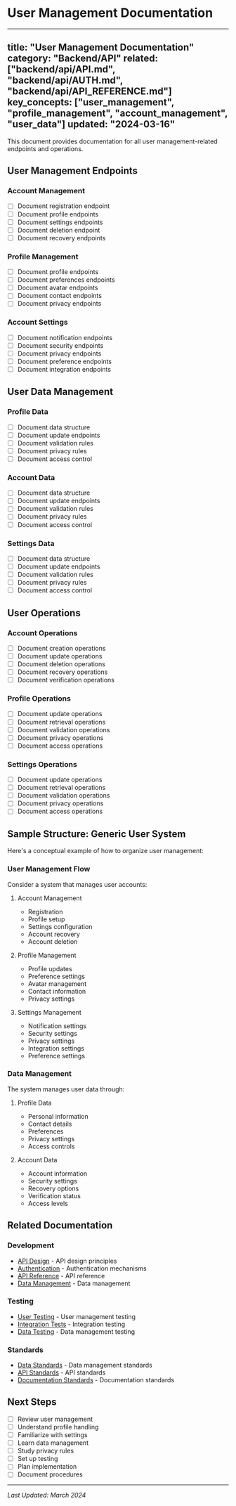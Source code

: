 # User Management Documentation

---
title: "User Management Documentation"
category: "Backend/API"
related: ["backend/api/API.md", "backend/api/AUTH.md", "backend/api/API_REFERENCE.md"]
key_concepts: ["user_management", "profile_management", "account_management", "user_data"]
updated: "2024-03-16"
---

This document provides documentation for all user management-related endpoints and operations.

## User Management Endpoints

### Account Management
- [ ] Document registration endpoint
- [ ] Document profile endpoints
- [ ] Document settings endpoints
- [ ] Document deletion endpoint
- [ ] Document recovery endpoints

### Profile Management
- [ ] Document profile endpoints
- [ ] Document preferences endpoints
- [ ] Document avatar endpoints
- [ ] Document contact endpoints
- [ ] Document privacy endpoints

### Account Settings
- [ ] Document notification endpoints
- [ ] Document security endpoints
- [ ] Document privacy endpoints
- [ ] Document preference endpoints
- [ ] Document integration endpoints

## User Data Management

### Profile Data
- [ ] Document data structure
- [ ] Document update endpoints
- [ ] Document validation rules
- [ ] Document privacy rules
- [ ] Document access control

### Account Data
- [ ] Document data structure
- [ ] Document update endpoints
- [ ] Document validation rules
- [ ] Document privacy rules
- [ ] Document access control

### Settings Data
- [ ] Document data structure
- [ ] Document update endpoints
- [ ] Document validation rules
- [ ] Document privacy rules
- [ ] Document access control

## User Operations

### Account Operations
- [ ] Document creation operations
- [ ] Document update operations
- [ ] Document deletion operations
- [ ] Document recovery operations
- [ ] Document verification operations

### Profile Operations
- [ ] Document update operations
- [ ] Document retrieval operations
- [ ] Document validation operations
- [ ] Document privacy operations
- [ ] Document access operations

### Settings Operations
- [ ] Document update operations
- [ ] Document retrieval operations
- [ ] Document validation operations
- [ ] Document privacy operations
- [ ] Document access operations

## Sample Structure: Generic User System

Here's a conceptual example of how to organize user management:

### User Management Flow
Consider a system that manages user accounts:

1. Account Management
   - Registration
   - Profile setup
   - Settings configuration
   - Account recovery
   - Account deletion

2. Profile Management
   - Profile updates
   - Preference settings
   - Avatar management
   - Contact information
   - Privacy settings

3. Settings Management
   - Notification settings
   - Security settings
   - Privacy settings
   - Integration settings
   - Preference settings

### Data Management
The system manages user data through:

1. Profile Data
   - Personal information
   - Contact details
   - Preferences
   - Privacy settings
   - Access controls

2. Account Data
   - Account information
   - Security settings
   - Recovery options
   - Verification status
   - Access levels

## Related Documentation

### Development
- [API Design](API.md) - API design principles
- [Authentication](AUTH.md) - Authentication mechanisms
- [API Reference](API_REFERENCE.md) - API reference
- [Data Management](../data/INDEX.md) - Data management

### Testing
- [User Testing](../../testing/backend/USER_TESTING.md) - User management testing
- [Integration Tests](../../testing/backend/INTEGRATION_TESTING.md) - Integration testing
- [Data Testing](../../testing/backend/DATA_TESTING.md) - Data management testing

### Standards
- [Data Standards](../../standards/DATA_STANDARDS.md) - Data management standards
- [API Standards](../../standards/API_STANDARDS.md) - API standards
- [Documentation Standards](../../standards/DOCUMENTATION.md) - Documentation standards

## Next Steps

- [ ] Review user management
- [ ] Understand profile handling
- [ ] Familiarize with settings
- [ ] Learn data management
- [ ] Study privacy rules
- [ ] Set up testing
- [ ] Plan implementation
- [ ] Document procedures

---

*Last Updated: March 2024* 
